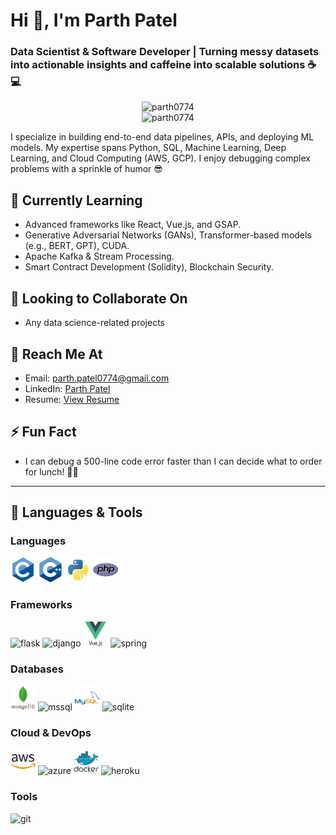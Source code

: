 # Hi 👋, I'm Parth Patel
### Data Scientist & Software Developer | Turning messy datasets into actionable insights and caffeine into scalable solutions ☕💻

<div align="center">
  <!-- GitHub Stats -->
  <img src="https://github-readme-stats.vercel.app/api?username=parth0774&theme=tokyonight&show_icons=true&count_private=true" alt="parth0774" />
  </br>
  <img src="https://github-readme-stats.vercel.app/api/top-langs/?username=parth0774&theme=tokyonight&layout=compact&langs_count=8" alt="parth0774" />
</div>

I specialize in building end-to-end data pipelines, APIs, and deploying ML models. My expertise spans Python, SQL, Machine Learning, Deep Learning, and Cloud Computing (AWS, GCP). I enjoy debugging complex problems with a sprinkle of humor 😎

## 🌱 Currently Learning
- Advanced frameworks like React, Vue.js, and GSAP.
- Generative Adversarial Networks (GANs), Transformer-based models (e.g., BERT, GPT), CUDA.
- Apache Kafka & Stream Processing.
- Smart Contract Development (Solidity), Blockchain Security.

## 👯 Looking to Collaborate On
- Any data science-related projects

## 📧 Reach Me At
- Email: [parth.patel0774@gmail.com](mailto:parth.patel0774@gmail.com)
- LinkedIn: [Parth Patel](https://www.linkedin.com/in/parth-patel-051a5b245/)
- Resume: [View Resume](my-resume)

## ⚡ Fun Fact
- I can debug a 500-line code error faster than I can decide what to order for lunch! 🍕🤔

---

## 🔧 Languages & Tools

### **Languages**
<p align="left">
  <img src="https://raw.githubusercontent.com/devicons/devicon/master/icons/c/c-original.svg" alt="c" width="40" height="40"/>
  <img src="https://raw.githubusercontent.com/devicons/devicon/master/icons/cplusplus/cplusplus-original.svg" alt="cplusplus" width="40" height="40"/>
  <img src="https://raw.githubusercontent.com/devicons/devicon/master/icons/python/python-original.svg" alt="python" width="40" height="40"/>
  <img src="https://raw.githubusercontent.com/devicons/devicon/master/icons/php/php-original.svg" alt="php" width="40" height="40"/>
</p>

### **Frameworks**
<p align="left">
  <img src="https://www.vectorlogo.zone/logos/pocoo_flask/pocoo_flask-icon.svg" alt="flask" width="40" height="40"/>
  <img src="https://cdn.worldvectorlogo.com/logos/django.svg" alt="django" width="40" height="40"/>
  <img src="https://raw.githubusercontent.com/devicons/devicon/master/icons/vuejs/vuejs-original-wordmark.svg" alt="vuejs" width="40" height="40"/>
  <img src="https://www.vectorlogo.zone/logos/springio/springio-icon.svg" alt="spring" width="40" height="40"/>
</p>

### **Databases**
<p align="left">
  <img src="https://raw.githubusercontent.com/devicons/devicon/master/icons/mongodb/mongodb-original-wordmark.svg" alt="mongodb" width="40" height="40"/>
  <img src="https://www.svgrepo.com/show/303229/microsoft-sql-server-logo.svg" alt="mssql" width="40" height="40"/>
  <img src="https://raw.githubusercontent.com/devicons/devicon/master/icons/mysql/mysql-original-wordmark.svg" alt="mysql" width="40" height="40"/>
  <img src="https://www.vectorlogo.zone/logos/sqlite/sqlite-icon.svg" alt="sqlite" width="40" height="40"/>
</p>

### **Cloud & DevOps**
<p align="left">
  <img src="https://raw.githubusercontent.com/devicons/devicon/master/icons/amazonwebservices/amazonwebservices-original-wordmark.svg" alt="aws" width="40" height="40"/>
  <img src="https://www.vectorlogo.zone/logos/microsoft_azure/microsoft_azure-icon.svg" alt="azure" width="40" height="40"/>
  <img src="https://raw.githubusercontent.com/devicons/devicon/master/icons/docker/docker-original-wordmark.svg" alt="docker" width="40" height="40"/>
  <img src="https://www.vectorlogo.zone/logos/heroku/heroku-icon.svg" alt="heroku" width="40" height="40"/>
</p>

### **Tools**
<p align="left">
  <img src="https://www.vectorlogo.zone/logos/git-scm/git-scm-icon.svg" alt="git" width="40" height="40"/>
</p>
